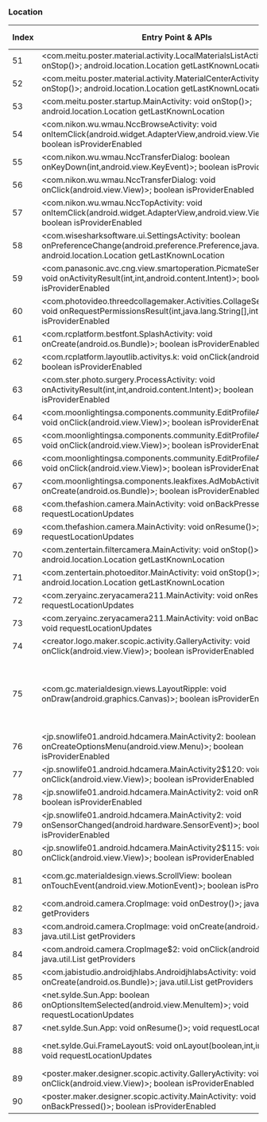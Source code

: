### Location
| Index | Entry Point & APIs | Screen shot | Resource id | Label |
| ------------- | ------------- | ------------- |-------------|-------------|
| 51 | <com.meitu.poster.material.activity.LocalMaterialsListActivity: void onStop()>; android.location.Location getLastKnownLocation | ![](D:\COSMOS\output\py\Play_win8\Photography\com.meitu.poster\com.meitu.poster.material.activity.LocalMaterialsListActivity.png) |  | F |
| 52 | <com.meitu.poster.material.activity.MaterialCenterActivity: void onStop()>; android.location.Location getLastKnownLocation | ![](D:\COSMOS\output\py\Play_win8\Photography\com.meitu.poster\com.meitu.poster.material.activity.MaterialCenterActivity.png) |  | F |
| 53 | <com.meitu.poster.startup.MainActivity: void onStop()>; android.location.Location getLastKnownLocation | ![](D:\COSMOS\output\py\Play_win8\Photography\com.meitu.poster\com.meitu.poster.startup.MainActivity.png) |  | |
| 54 | <com.nikon.wu.wmau.NccBrowseActivity: void onItemClick(android.widget.AdapterView,android.view.View,int,long)>; boolean isProviderEnabled | ![](D:\COSMOS\output\py\Play_win8\Photography\com.nikon.wu.wmau\com.nikon.wu.wmau.NccBrowseActivity.png) |  | F |
| 55 | <com.nikon.wu.wmau.NccTransferDialog: boolean onKeyDown(int,android.view.KeyEvent)>; boolean isProviderEnabled | ![](D:\COSMOS\output\py\Play_win8\Photography\com.nikon.wu.wmau\com.nikon.wu.wmau.NccThumbnailActivity.png) |  | F |
| 56 | <com.nikon.wu.wmau.NccTransferDialog: void onClick(android.view.View)>; boolean isProviderEnabled | ![](D:\COSMOS\output\py\Play_win8\Photography\com.nikon.wu.wmau\com.nikon.wu.wmau.NccThumbnailActivity.png) |  | F |
| 57 | <com.nikon.wu.wmau.NccTopActivity: void onItemClick(android.widget.AdapterView,android.view.View,int,long)>; boolean isProviderEnabled | ![](D:\COSMOS\output\py\Play_win8\Photography\com.nikon.wu.wmau\com.nikon.wu.wmau.NccTopActivity.png) |  | F |
| 58 | <com.wisesharksoftware.ui.SettingsActivity: boolean onPreferenceChange(android.preference.Preference,java.lang.Object)>; android.location.Location getLastKnownLocation | ![](D:\COSMOS\output\py\Play_win8\Photography\com.onemanwithcamerainstahd\com.wisesharksoftware.ui.SettingsActivity.png) |  | F |
| 59 | <com.panasonic.avc.cng.view.smartoperation.PicmateSendActivity: void onActivityResult(int,int,android.content.Intent)>; boolean isProviderEnabled | ![](D:\COSMOS\output\py\Play_win8\Photography\com.panasonic.avc.cng.imageapp\com.panasonic.avc.cng.view.smartoperation.PicmateSendActivity.png) |  | F |
| 60 | <com.photovideo.threedcollagemaker.Activities.CollageSelecterActivity: void onRequestPermissionsResult(int,java.lang.String[],int[])>; boolean isProviderEnabled | ![](D:\COSMOS\output\py\Play_win8\Photography\com.photovideo.threedcollagemaker\com.photovideo.threedcollagemaker.Activities.CollageSelecterActivity.png) |  | T |
| 61 | <com.rcplatform.bestfont.SplashActivity: void onCreate(android.os.Bundle)>; boolean isProviderEnabled | ![](D:\COSMOS\output\py\Play_win8\Photography\com.rcplatform.filtergrid\com.rcplatform.bestfont.SplashActivity.png) |  | F |
| 62 | <com.rcplatform.layoutlib.activitys.k: void onClick(android.view.View)>; boolean isProviderEnabled | ![](D:\COSMOS\output\py\Play_win8\Photography\com.rcplatform.fontphoto\com.rcplatform.layoutlib.activitys.PhotoShowActivityLayoutlib.png) |  | F|
| 63 | <com.ster.photo.surgery.ProcessActivity: void onActivityResult(int,int,android.content.Intent)>; boolean isProviderEnabled | ![](D:\COSMOS\output\py\Play_win8\Photography\com.ster.photo.surgery\com.ster.photo.surgery.ProcessActivity.png) |  | |
| 64 | <com.moonlightingsa.components.community.EditProfileActivity$7: void onClick(android.view.View)>; boolean isProviderEnabled | ![](D:\COSMOS\output\py\Play_win8\Photography\com.superphoto\com.moonlightingsa.components.community.EditProfileActivity.png) |  | F |
| 65 | <com.moonlightingsa.components.community.EditProfileActivity$6: void onClick(android.view.View)>; boolean isProviderEnabled | ![](D:\COSMOS\output\py\Play_win8\Photography\com.superphoto\com.moonlightingsa.components.community.EditProfileActivity.png) |  | F |
| 66 | <com.moonlightingsa.components.community.EditProfileActivity$18: void onClick(android.view.View)>; boolean isProviderEnabled | ![](D:\COSMOS\output\py\Play_win8\Photography\com.superphoto\com.moonlightingsa.components.community.EditProfileActivity.png) |  | F |
| 67 | <com.moonlightingsa.components.leakfixes.AdMobActivity: void onCreate(android.os.Bundle)>; boolean isProviderEnabled | ![](D:\COSMOS\output\py\Play_win8\Photography\com.superphoto\com.moonlightingsa.components.leakfixes.AdMobActivity.png) |  | F |
| 68 | <com.thefashion.camera.MainActivity: void onBackPressed()>; void requestLocationUpdates | ![](D:\COSMOS\output\py\Play_win8\Photography\com.thefashion.ultrahd\com.thefashion.camera.MainActivity.png) |  | T |
| 69 | <com.thefashion.camera.MainActivity: void onResume()>; void requestLocationUpdates | ![](D:\COSMOS\output\py\Play_win8\Photography\com.thefashion.ultrahd\com.thefashion.camera.MainActivity.png) |  | T |
| 70 | <com.zentertain.filtercamera.MainActivity: void onStop()>; android.location.Location getLastKnownLocation | ![](D:\COSMOS\output\py\Play_win8\Photography\com.zentertain.filtercamera\com.zentertain.filtercamera.MainActivity.png) |  | F |
| 71 | <com.zentertain.photoeditor.MainActivity: void onStop()>; android.location.Location getLastKnownLocation | ![](D:\COSMOS\output\py\Play_win8\Photography\com.zentertain.photoeditor\com.zentertain.photoeditor.MainActivity.png) |  | F |
| 72 | <com.zeryainc.zeryacamera211.MainActivity: void onResume()>; void requestLocationUpdates | ![](D:\COSMOS\output\py\Play_win8\Photography\com.zeryainc.zeryacamera211\com.zeryainc.zeryacamera211.MainActivity.png) |  | T |
| 73 | <com.zeryainc.zeryacamera211.MainActivity: void onBackPressed()>; void requestLocationUpdates | ![](D:\COSMOS\output\py\Play_win8\Photography\com.zeryainc.zeryacamera211\com.zeryainc.zeryacamera211.MainActivity.png) |  | T |
| 74 | <creator.logo.maker.scopic.activity.GalleryActivity: void onClick(android.view.View)>; boolean isProviderEnabled | ![](D:\COSMOS\output\py\Play_win8\Photography\creator.logo.maker.scopic\creator.logo.maker.scopic.activity.GalleryActivity.png) |  | F |
| 75 | <com.gc.materialdesign.views.LayoutRipple: void onDraw(android.graphics.Canvas)>; boolean isProviderEnabled | ![](D:\COSMOS\output\py\Play_win8\Photography\jp.snowlife01.android.hdcamera\jp.snowlife01.android.hdcamera.Review.png) | {'2131427449': <sensitive_component.SensitiveComponent.SensitiveView object at 0x0000012523FA0748>, '2131427445': <sensitive_component.SensitiveComponent.SensitiveView object at 0x00000125240A7748>, '2131427509': <sensitive_component.SensitiveComponent.SensitiveView object at 0x00000125240A7F60>} | D |
| 76 | <jp.snowlife01.android.hdcamera.MainActivity2: boolean onCreateOptionsMenu(android.view.Menu)>; boolean isProviderEnabled | ![](D:\COSMOS\output\py\Play_win8\Photography\jp.snowlife01.android.hdcamera\jp.snowlife01.android.hdcamera.MainActivity2.png) |  | D |
| 77 | <jp.snowlife01.android.hdcamera.MainActivity2$120: void onClick(android.view.View)>; boolean isProviderEnabled | ![](D:\COSMOS\output\py\Play_win8\Photography\jp.snowlife01.android.hdcamera\jp.snowlife01.android.hdcamera.MainActivity2.png) |  | D |
| 78 | <jp.snowlife01.android.hdcamera.MainActivity2: void onResume()>; boolean isProviderEnabled | ![](D:\COSMOS\output\py\Play_win8\Photography\jp.snowlife01.android.hdcamera\jp.snowlife01.android.hdcamera.MainActivity2.png) |  | D |
| 79 | <jp.snowlife01.android.hdcamera.MainActivity2: void onSensorChanged(android.hardware.SensorEvent)>; boolean isProviderEnabled | ![](D:\COSMOS\output\py\Play_win8\Photography\jp.snowlife01.android.hdcamera\jp.snowlife01.android.hdcamera.MainActivity2.png) |  | D |
| 80 | <jp.snowlife01.android.hdcamera.MainActivity2$115: void onClick(android.view.View)>; boolean isProviderEnabled | ![](D:\COSMOS\output\py\Play_win8\Photography\jp.snowlife01.android.hdcamera\jp.snowlife01.android.hdcamera.MainActivity2.png) |  | D |
| 81 | <com.gc.materialdesign.views.ScrollView: boolean onTouchEvent(android.view.MotionEvent)>; boolean isProviderEnabled | ![](D:\COSMOS\output\py\Play_win8\Photography\jp.snowlife01.android.hdcamera\jp.snowlife01.android.hdcamera.MainActivity2.png) | {'2131427354': <sensitive_component.SensitiveComponent.SensitiveView object at 0x0000012523EA0390>} | D |
| 82 | <com.android.camera.CropImage: void onDestroy()>; java.util.List getProviders | ![](D:\COSMOS\output\py\Play_win8\Photography\net.appreal.frame\com.android.camera.CropImage.png) |  | F |
| 83 | <com.android.camera.CropImage: void onCreate(android.os.Bundle)>; java.util.List getProviders | ![](D:\COSMOS\output\py\Play_win8\Photography\net.appreal.frame\com.android.camera.CropImage.png) |  | F |
| 84 | <com.android.camera.CropImage$2: void onClick(android.view.View)>; java.util.List getProviders | ![](D:\COSMOS\output\py\Play_win8\Photography\net.appreal.frame\com.android.camera.CropImage.png) |  | F |
| 85 | <com.jabistudio.androidjhlabs.AndroidjhlabsActivity: void onCreate(android.os.Bundle)>; java.util.List getProviders | ![](D:\COSMOS\output\py\Play_win8\Photography\net.appreal.frame\com.jabistudio.androidjhlabs.AndroidjhlabsActivity.png) |  | F |
| 86 | <net.sylde.Sun.App: boolean onOptionsItemSelected(android.view.MenuItem)>; void requestLocationUpdates | ![](D:\COSMOS\output\py\Play_win8\Photography\net.sylde.Moon\net.sylde.Sun.App.png) |  | F |
| 87 | <net.sylde.Sun.App: void onResume()>; void requestLocationUpdates | ![](D:\COSMOS\output\py\Play_win8\Photography\net.sylde.Moon\net.sylde.Sun.App.png) |  | F |
| 88 | <net.sylde.Gui.FrameLayoutS: void onLayout(boolean,int,int,int,int)>; void requestLocationUpdates | ![](D:\COSMOS\output\py\Play_win8\Photography\net.sylde.Moon\net.sylde.Sun.App.png) | {'2131624083': <sensitive_component.SensitiveComponent.SensitiveView object at 0x0000012523E42EF0>} | F |
| 89 | <poster.maker.designer.scopic.activity.GalleryActivity: void onClick(android.view.View)>; boolean isProviderEnabled | ![](D:\COSMOS\output\py\Play_win8\Photography\poster.maker.designer.scopic\poster.maker.designer.scopic.activity.GalleryActivity.png) |  | F |
| 90 | <poster.maker.designer.scopic.activity.MainActivity: void onBackPressed()>; boolean isProviderEnabled | ![](D:\COSMOS\output\py\Play_win8\Photography\poster.maker.designer.scopic\poster.maker.designer.scopic.activity.MainActivity.png) |  | F |
